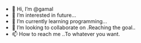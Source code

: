 - 👋 Hi, I’m @gamal
- 👀 I’m interested in future...
- 🌱 I’m currently learning programming...
- 💞️ I’m looking to collaborate on .Reaching the goal..
- 📫 How to reach me ..To whatever you want.

<!---
gamal913/gamal913 is a ✨ special ✨ repository because its `README.md` (this file) appears on your GitHub profile.
You can click the Preview link to take a look at your changes.
--->
